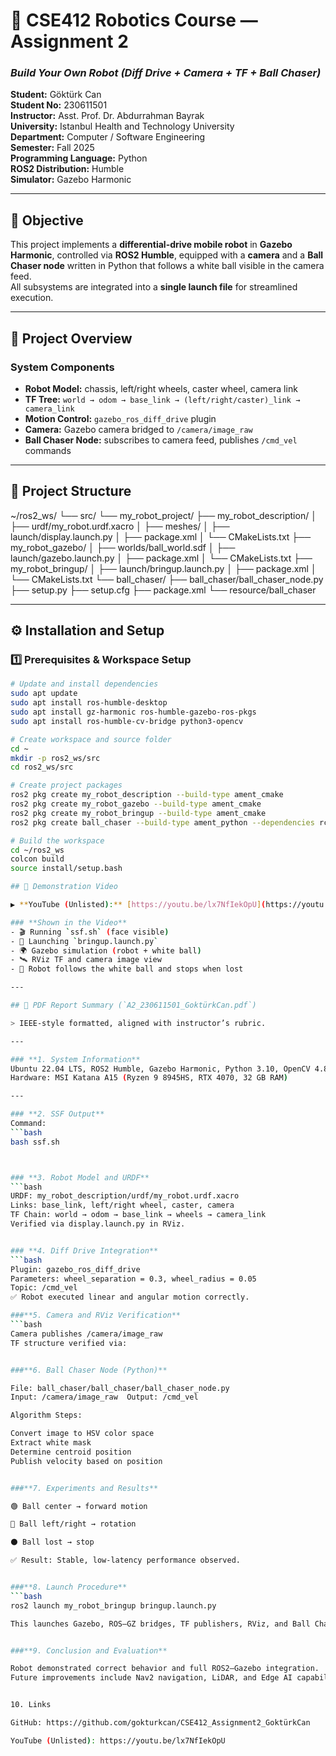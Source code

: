 # 🤖 CSE412 Robotics Course — Assignment 2  
### *Build Your Own Robot (Diff Drive + Camera + TF + Ball Chaser)*

**Student:** Göktürk Can  
**Student No:** 230611501  
**Instructor:** Asst. Prof. Dr. Abdurrahman Bayrak  
**University:** Istanbul Health and Technology University  
**Department:** Computer / Software Engineering  
**Semester:** Fall 2025  
**Programming Language:** Python  
**ROS2 Distribution:** Humble  
**Simulator:** Gazebo Harmonic  

---

## 🧭 Objective

This project implements a **differential-drive mobile robot** in **Gazebo Harmonic**, controlled via **ROS2 Humble**, equipped with a **camera** and a **Ball Chaser node** written in Python that follows a white ball visible in the camera feed.  
All subsystems are integrated into a **single launch file** for streamlined execution.

---

## 🧩 Project Overview

### **System Components**
- **Robot Model:** chassis, left/right wheels, caster wheel, camera link  
- **TF Tree:** `world → odom → base_link → (left/right/caster)_link → camera_link`  
- **Motion Control:** `gazebo_ros_diff_drive` plugin  
- **Camera:** Gazebo camera bridged to `/camera/image_raw`  
- **Ball Chaser Node:** subscribes to camera feed, publishes `/cmd_vel` commands  

---

## 📁 Project Structure

~/ros2_ws/
└── src/
└── my_robot_project/
├── my_robot_description/
│ ├── urdf/my_robot.urdf.xacro
│ ├── meshes/
│ ├── launch/display.launch.py
│ ├── package.xml
│ └── CMakeLists.txt
├── my_robot_gazebo/
│ ├── worlds/ball_world.sdf
│ ├── launch/gazebo.launch.py
│ ├── package.xml
│ └── CMakeLists.txt
├── my_robot_bringup/
│ ├── launch/bringup.launch.py
│ ├── package.xml
│ └── CMakeLists.txt
└── ball_chaser/
├── ball_chaser/ball_chaser_node.py
├── setup.py
├── setup.cfg
├── package.xml
└── resource/ball_chaser


---

## ⚙️ Installation and Setup

### 1️⃣ Prerequisites & Workspace Setup

```bash
# Update and install dependencies
sudo apt update
sudo apt install ros-humble-desktop
sudo apt install gz-harmonic ros-humble-gazebo-ros-pkgs
sudo apt install ros-humble-cv-bridge python3-opencv

# Create workspace and source folder
cd ~
mkdir -p ros2_ws/src
cd ros2_ws/src

# Create project packages
ros2 pkg create my_robot_description --build-type ament_cmake
ros2 pkg create my_robot_gazebo --build-type ament_cmake
ros2 pkg create my_robot_bringup --build-type ament_cmake
ros2 pkg create ball_chaser --build-type ament_python --dependencies rclpy sensor_msgs geometry_msgs cv_bridge

# Build the workspace
cd ~/ros2_ws
colcon build
source install/setup.bash

## 🎥 Demonstration Video

▶️ **YouTube (Unlisted):** [https://youtu.be/lx7NfIekOpU](https://youtu.be/lx7NfIekOpU)

### **Shown in the Video**
- 🎬 Running `ssf.sh` (face visible)  
- 🚀 Launching `bringup.launch.py`  
- 🌍 Gazebo simulation (robot + white ball)  
- 🛰️ RViz TF and camera image view  
- 🤖 Robot follows the white ball and stops when lost  

---

## 📄 PDF Report Summary (`A2_230611501_GoktürkCan.pdf`)

> IEEE-style formatted, aligned with instructor’s rubric.

---

### **1. System Information**
Ubuntu 22.04 LTS, ROS2 Humble, Gazebo Harmonic, Python 3.10, OpenCV 4.8.0  
Hardware: MSI Katana A15 (Ryzen 9 8945HS, RTX 4070, 32 GB RAM)

---

### **2. SSF Output**
Command:
```bash
bash ssf.sh



### **3. Robot Model and URDF**
```bash
URDF: my_robot_description/urdf/my_robot.urdf.xacro
Links: base_link, left/right wheel, caster, camera
TF Chain: world → odom → base_link → wheels → camera_link
Verified via display.launch.py in RViz.


### **4. Diff Drive Integration**
```bash
Plugin: gazebo_ros_diff_drive
Parameters: wheel_separation = 0.3, wheel_radius = 0.05
Topic: /cmd_vel
✅ Robot executed linear and angular motion correctly.

###**5. Camera and RViz Verification**
```bash
Camera publishes /camera/image_raw
TF structure verified via:


###**6. Ball Chaser Node (Python)**

File: ball_chaser/ball_chaser/ball_chaser_node.py
Input: /camera/image_raw  Output: /cmd_vel

Algorithm Steps:

Convert image to HSV color space
Extract white mask
Determine centroid position
Publish velocity based on position


###**7. Experiments and Results**

🟢 Ball center → forward motion

🔵 Ball left/right → rotation

⚫ Ball lost → stop

✅ Result: Stable, low-latency performance observed.


###**8. Launch Procedure**
```bash
ros2 launch my_robot_bringup bringup.launch.py

This launches Gazebo, ROS–GZ bridges, TF publishers, RViz, and Ball Chaser node simultaneously.


###**9. Conclusion and Evaluation**

Robot demonstrated correct behavior and full ROS2–Gazebo integration.
Future improvements include Nav2 navigation, LiDAR, and Edge AI capabilities.


10. Links

GitHub: https://github.com/gokturkcan/CSE412_Assignment2_GoktürkCan

YouTube (Unlisted): https://youtu.be/lx7NfIekOpU
